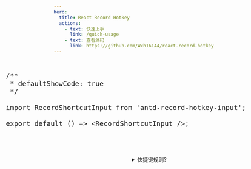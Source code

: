 ```yaml
---
hero:
  title: React Record Hotkey
  actions:
    - text: 快速上手
      link: /quick-usage
    - text: 查看源码
      link: https://github.com/Wxh16144/react-record-hotkey
---
```


<div style="display: flex;justify-content: center;margin-block: 4em 6em">
<div style="width: 580px;transform: scale(1.5);">

```tsx
/**
 * defaultShowCode: true
 */

import RecordShortcutInput from 'antd-record-hotkey-input';

export default () => <RecordShortcutInput />;
```

</div>
</div>

<details>
  <summary style="text-align: center;">快捷键规则?</summary>
  
<<< ../packages/antd-record-hotkey-input/src/RecordShortcutInput.tsx#shortcut-rules
  
</details>
